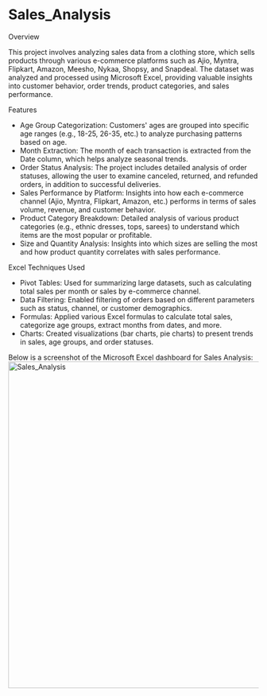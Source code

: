 # Sales_Analysis
Overview

This project involves analyzing sales data from a clothing store, which sells products through various e-commerce platforms such as Ajio, Myntra, Flipkart, Amazon, Meesho, Nykaa, Shopsy, and Snapdeal. The dataset was analyzed and processed using Microsoft Excel, providing valuable insights into customer behavior, order trends, product categories, and sales performance.

Features
- Age Group Categorization: Customers' ages are grouped into specific age ranges (e.g., 18-25, 26-35, etc.) to analyze purchasing patterns based on age.
- Month Extraction: The month of each transaction is extracted from the Date column, which helps analyze seasonal trends.
- Order Status Analysis: The project includes detailed analysis of order statuses, allowing the user to examine canceled, returned, and refunded orders, in addition to successful deliveries.
- Sales Performance by Platform: Insights into how each e-commerce channel (Ajio, Myntra, Flipkart, Amazon, etc.) performs in terms of sales volume, revenue, and customer behavior.
- Product Category Breakdown: Detailed analysis of various product categories (e.g., ethnic dresses, tops, sarees) to understand which items are the most popular or profitable.
- Size and Quantity Analysis: Insights into which sizes are selling the most and how product quantity correlates with sales performance.

Excel Techniques Used
- Pivot Tables: Used for summarizing large datasets, such as calculating total sales per month or sales by e-commerce channel.
- Data Filtering: Enabled filtering of orders based on different parameters such as status, channel, or customer demographics.
- Formulas: Applied various Excel formulas to calculate total sales, categorize age groups, extract months from dates, and more.
- Charts: Created visualizations (bar charts, pie charts) to present trends in sales, age groups, and order statuses.


Below is a screenshot of the Microsoft Excel dashboard for Sales Analysis:
<img width="1366" height="657" alt="Sales_Analysis" src="https://github.com/user-attachments/assets/74f0b340-4916-4825-a450-a15869ac4d19" />
